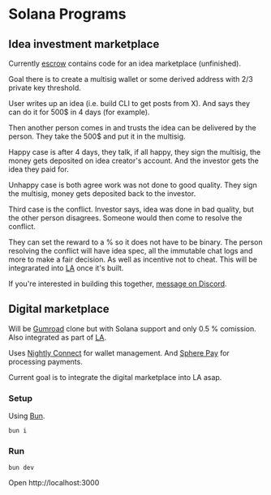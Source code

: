 # Solana Programs

## Idea investment marketplace

Currently [escrow](escrow) contains code for an idea marketplace (unfinished).

Goal there is to create a multisig wallet or some derived address with 2/3 private key threshold.

User writes up an idea (i.e. build CLI to get posts from X). And says they can do it for 500$ in 4 days (for example).

Then another person comes in and trusts the idea can be delivered by the person. They take the 500$ and put it in the multisig.

Happy case is after 4 days, they talk, if all happy, they sign the multisig, the money gets deposited on idea creator's account. And the investor gets the idea they paid for.

Unhappy case is both agree work was not done to good quality. They sign the multisig, money gets deposited back to the investor.

Third case is the conflict. Investor says, idea was done in bad quality, but the other person disagrees. Someone would then come to resolve the conflict.

They can set the reward to a % so it does not have to be binary. The person resolving the conflict will have idea spec, all the immutable chat logs and more to make a fair decision. As well as incentive not to cheat. This will be integrarated into [LA](https://github.com/learn-anything/learn-anything.xyz) once it's built.

If you're interested in building this together, [message on Discord](https://discord.com/invite/bxtD8x6aNF).

## Digital marketplace

Will be [Gumroad](https://gumroad.com/) clone but with Solana support and only 0.5 % comission. Also integrated as part of [LA](https://github.com/learn-anything/learn-anything.xyz).

Uses [Nightly Connect](https://connect.nightly.app/docs/) for wallet management. And [Sphere Pay](https://spherepay.co/) for processing payments.

Current goal is to integrate the digital marketplace into LA asap.

### Setup

Using [Bun](https://bun.sh/).

```
bun i
```

### Run

```
bun dev
```

Open http://localhost:3000
